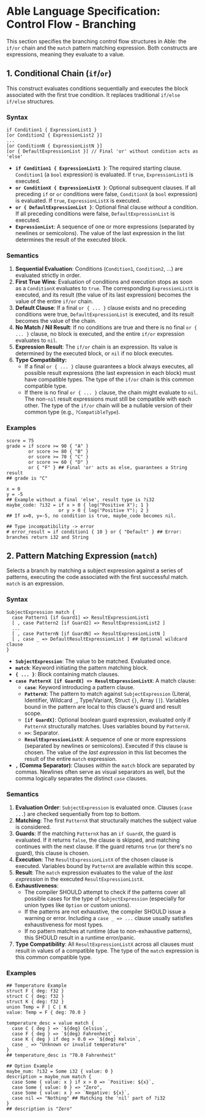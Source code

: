 # Able Language Specification: Control Flow - Branching

This section specifies the branching control flow structures in Able: the `if/or` chain and the `match` pattern matching expression. Both constructs are expressions, meaning they evaluate to a value.

## 1. Conditional Chain (`if`/`or`)

This construct evaluates conditions sequentially and executes the block associated with the first true condition. It replaces traditional `if/else if/else` structures.

### Syntax

```able
if Condition1 { ExpressionList1 }
[or Condition2 { ExpressionList2 }]
...
[or ConditionN { ExpressionListN }]
[or { DefaultExpressionList }] // Final 'or' without condition acts as 'else'
```

-   **`if Condition1 { ExpressionList1 }`**: The required starting clause. `Condition1` (a `bool` expression) is evaluated. If `true`, `ExpressionList1` is executed.
-   **`or ConditionX { ExpressionListX }`**: Optional subsequent clauses. If all preceding `if` or `or` conditions were false, `ConditionX` (a `bool` expression) is evaluated. If `true`, `ExpressionListX` is executed.
-   **`or { DefaultExpressionList }`**: Optional final clause *without* a condition. If all preceding conditions were false, `DefaultExpressionList` is executed.
-   **`ExpressionList`**: A sequence of one or more expressions (separated by newlines or semicolons). The value of the last expression in the list determines the result of the executed block.

### Semantics

1.  **Sequential Evaluation**: Conditions (`Condition1`, `Condition2`, ...) are evaluated strictly in order.
2.  **First True Wins**: Evaluation of conditions and execution stops as soon as a `ConditionX` evaluates to `true`. The corresponding `ExpressionListX` is executed, and its result (the value of its last expression) becomes the value of the entire `if/or` chain.
3.  **Default Clause**: If a final `or { ... }` clause exists and no preceding conditions were true, `DefaultExpressionList` is executed, and its result becomes the value of the chain.
4.  **No Match / Nil Result**: If no conditions are true and there is no final `or { ... }` clause, no block is executed, and the entire `if/or` expression evaluates to `nil`.
5.  **Expression Result**: The `if/or` chain is an expression. Its value is determined by the executed block, or `nil` if no block executes.
6.  **Type Compatibility:**
    *   If a final `or { ... }` clause guarantees a block always executes, all possible result expressions (the last expression in each block) must have compatible types. The type of the `if/or` chain is this common compatible type.
    *   If there is no final `or { ... }` clause, the chain might evaluate to `nil`. The non-`nil` result expressions must still be compatible with each other. The type of the `if/or` chain will be a nullable version of their common type (e.g., `?CompatibleType`).

### Examples

```able
score = 75
grade = if score >= 90 { "A" }
        or score >= 80 { "B" }
        or score >= 70 { "C" }
        or score >= 60 { "D" }
        or { "F" } ## Final 'or' acts as else, guarantees a String result
## grade is "C"

x = 0
y = -5
## Example without a final 'else', result type is ?i32
maybe_code: ?i32 = if x > 0 { log("Positive X"); 1 }
                   or y > 0 { log("Positive Y"); 2 }
## If x=0, y=-5, no condition is true, maybe_code becomes nil.

## Type incompatibility -> error
# error_result = if condition1 { 10 } or { "Default" } ## Error: branches return i32 and String
```

## 2. Pattern Matching Expression (`match`)

Selects a branch by matching a subject expression against a series of patterns, executing the code associated with the first successful match. `match` is an expression.

### Syntax

```able
SubjectExpression match {
  case Pattern1 [if Guard1] => ResultExpressionList1
  [ , case Pattern2 [if Guard2] => ResultExpressionList2 ]
  ...
  [ , case PatternN [if GuardN] => ResultExpressionListN ]
  [ , case _ => DefaultResultExpressionList ] ## Optional wildcard clause
}
```

-   **`SubjectExpression`**: The value to be matched. Evaluated once.
-   **`match`**: Keyword initiating the pattern matching block.
-   **`{ ... }`**: Block containing match clauses.
-   **`case PatternX [if GuardX] => ResultExpressionListX`**: A match clause:
    *   **`case`**: Keyword introducing a pattern clause.
    *   **`PatternX`**: The pattern to match against `SubjectExpression` (Literal, Identifier, Wildcard `_`, Type/Variant, Struct `{}`, Array `[]`). Variables bound in the pattern are local to this clause's guard and result scope.
    *   **`[if GuardX]`**: Optional boolean guard expression, evaluated only if `PatternX` structurally matches. Uses variables bound by `PatternX`.
    *   **`=>`**: Separator.
    *   **`ResultExpressionListX`**: A sequence of one or more expressions (separated by newlines or semicolons). Executed if this clause is chosen. The value of the *last expression* in this list becomes the result of the entire `match` expression.
-   **`,` (Comma Separator)**: Clauses *within* the `match` block are separated by commas. Newlines often serve as visual separators as well, but the comma logically separates the distinct `case` clauses.

### Semantics

1.  **Evaluation Order**: `SubjectExpression` is evaluated once. Clauses (`case ...`) are checked sequentially from top to bottom.
2.  **Matching**: The first `PatternX` that structurally matches the subject value is considered.
3.  **Guards**: If the matching `PatternX` has an `if GuardX`, the guard is evaluated. If it returns `false`, the clause is skipped, and matching continues with the next clause. If the guard returns `true` (or there's no guard), this clause is chosen.
4.  **Execution**: The `ResultExpressionListX` of the chosen clause is executed. Variables bound by `PatternX` are available within this scope.
5.  **Result**: The `match` expression evaluates to the value of the *last expression* in the executed `ResultExpressionListX`.
6.  **Exhaustiveness**:
    *   The compiler SHOULD attempt to check if the patterns cover all possible cases for the type of `SubjectExpression` (especially for union types like `Option` or custom unions).
    *   If the patterns are not exhaustive, the compiler SHOULD issue a warning or error. Including a `case _ => ...` clause usually satisfies exhaustiveness for most types.
    *   If no pattern matches at runtime (due to non-exhaustive patterns), this SHOULD result in a runtime error/panic.
7.  **Type Compatibility**: All `ResultExpressionListX` across all clauses must result in values of a compatible type. The type of the `match` expression is this common compatible type.

### Examples

```able
## Temperature Example
struct F { deg: f32 }
struct C { deg: f32 }
struct K { deg: f32 }
union Temp = F | C | K
value: Temp = F { deg: 70.0 }

temperature_desc = value match {
  case C { deg } => `${deg} Celsius`,
  case F { deg } => `${deg} Fahrenheit`,
  case K { deg } if deg > 0.0 => `${deg} Kelvin`,
  case _ => "Unknown or invalid temperature"
}
## temperature_desc is "70.0 Fahrenheit"

## Option Example
maybe_num: ?i32 = Some i32 { value: 0 }
description = maybe_num match {
  case Some { value: x } if x > 0 => `Positive: ${x}`,
  case Some { value: 0 } => "Zero",
  case Some { value: x } => `Negative: ${x}`,
  case nil => "Nothing" ## Matching the 'nil' part of ?i32
}
## description is "Zero"
```
